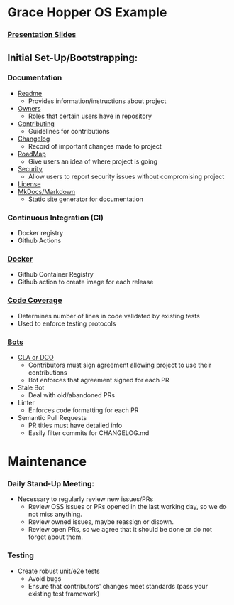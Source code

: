 # Grace Hopper OS Example

### [Presentation Slides](https://docs.google.com/presentation/d/1ZCUBTZErugAegwAl-1VWpSKtqah9sfOjXpZnOvmHkuk/edit?usp=sharing)

## Initial Set-Up/Bootstrapping:

### Documentation
- [Readme](https://github.com/oss-workshop/grace-hopper-example/blob/master/README.md)
    - Provides information/instructions about project
- [Owners](https://github.com/oss-workshop/grace-hopper-example/blob/master/OWNERS)
    - Roles that certain users have in repository
- [Contributing](https://github.com/oss-workshop/grace-hopper-example/blob/master/docs/CONTRIBUTING.md)
    - Guidelines for contributions
- [Changelog](https://github.com/oss-workshop/grace-hopper-example/blob/master/CHANGELOG.md)
    - Record of important changes made to project
- [RoadMap](https://github.com/oss-workshop/grace-hopper-example/blob/master/docs/ROADMAP.md)
    - Give users an idea of where project is going
- [Security](https://github.com/oss-workshop/grace-hopper-example/blob/master/SECURITY.md)
    - Allow users to report security issues without compromising project
- [License](https://choosealicense.com/)
- [MkDocs/Markdown](https://www.mkdocs.org/#adding-pages)
    - Static site generator for documentation

### Continuous Integration (CI)
- Docker registry
- Github Actions

### [Docker](https://github.com/oss-workshop/grace-hopper-example/commit/40d1e13390f9dc9c0a8e29a7c207a2af4a19cc99)
- Github Container Registry
- Github action to create image for each release

### [Code Coverage](https://github.com/oss-workshop/grace-hopper-example/actions?query=workflow%3A%22Code+Coverage+Workflow%22)
- Determines number of lines in code validated by existing tests
- Used to enforce testing protocols

### [Bots](https://github.com/organizations/oss-workshop/settings/installations)
- [CLA or DCO](https://opensource.com/article/18/3/cla-vs-dco-whats-difference)
    - Contributors must sign agreement allowing project to use their contributions
    - Bot enforces that agreement signed for each PR
- Stale Bot
     - Deal with old/abandoned PRs
- Linter
    - Enforces code formatting for each PR
- Semantic Pull Requests
    - PR titles must have detailed info
    - Easily filter commits for CHANGELOG.md


# Maintenance
### Daily Stand-Up Meeting:
- Necessary to regularly review new issues/PRs
    - Review OSS issues or PRs opened in the last working day, so we do not miss anything.
    - Review owned issues, maybe reassign or disown.
    - Review open PRs, so we agree that it should be done or do not forget about them.

### Testing
- Create robust unit/e2e tests
    - Avoid bugs
    - Ensure that contributors' changes meet standards (pass your existing test framework)
